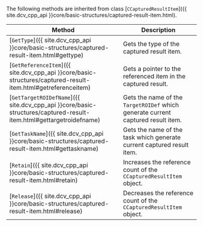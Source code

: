 
The following methods are inherited from class [`CCapturedResultItem`]({{ site.dcv_cpp_api }}core/basic-structures/captured-result-item.html).

| Method | Description |
|--------|-------------|
| [`GetType`]({{ site.dcv_cpp_api }}core/basic-structures/captured-result-item.html#gettype) | Gets the type of the captured result item. |
| [`GetReferenceItem`]({{ site.dcv_cpp_api }}core/basic-structures/captured-result-item.html#getreferenceitem) | Gets a pointer to the referenced item in the captured result. |
| [`GetTargetROIDefName`]({{ site.dcv_cpp_api }}core/basic-structures/captured-result-item.html#gettargetroidefname) | Gets the name of the `TargetROIDef` which generate current captured result item. |
| [`GetTaskName`]({{ site.dcv_cpp_api }}core/basic-structures/captured-result-item.html#gettaskname) | Gets the name of the task which generate current captured result item. |
| [`Retain`]({{ site.dcv_cpp_api }}core/basic-structures/captured-result-item.html#retain) | Increases the reference count of the `CCapturedResultItem` object. |
| [`Release`]({{ site.dcv_cpp_api }}core/basic-structures/captured-result-item.html#release) | Decreases the reference count of the `CCapturedResultItem` object. |


